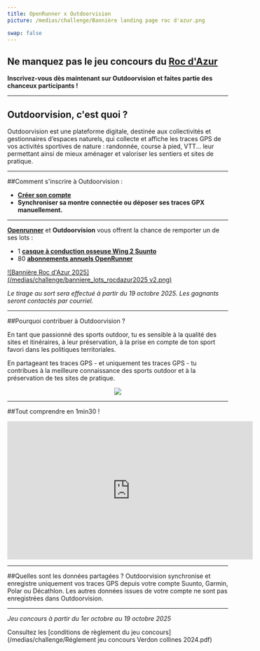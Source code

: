 ```yaml
---
title: OpenRunner x Outdoorvision
picture: /medias/challenge/Bannière landing page roc d'azur.png

swap: false
---
```


 
## Ne manquez pas le jeu concours du [Roc d'Azur](https://www.rocazur.com/fr)
 
**Inscrivez-vous dès maintenant sur Outdoorvision et faites partie des chanceux participants !**


---

## Outdoorvision, c'est quoi ?
 
Outdoorvision est une plateforme digitale, destinée aux collectivités et gestionnaires d’espaces naturels, qui collecte et affiche les traces GPS de vos activités sportives de nature : randonnée, course à pied, VTT... leur permettant ainsi de mieux aménager et valoriser les sentiers et sites de pratique.

---

##Comment s'inscrire à Outdoorvision :
- **[Créer son compte](https://staging-auth.outdoorvision.fr/auth/realms/PRNSN/protocol/openid-connect/registrations?client_id=back1-outdoorgeovision-prnsn&response_type=code&redirect_uri=https://staging-back.outdoorvision.fr/auth/done/&scope=openid)**
- **Synchroniser sa montre connectée ou déposer ses traces GPX manuellement.**
  
<participate></participate>

---

**[Openrunner](https://www.openrunner.com/)** et **Outdoorvision** vous offrent la chance de remporter un de ses lots : 

- 1 **[casque à conduction osseuse Wing 2 Suunto](https://www.suunto.com/fr-fr/Produits/casque-audio/suunto-wing-2/suunto-wing-2-black/)**
- 80 **[abonnements annuels OpenRunner](https://www.openrunner.com/explorer-offer)**
  
<p align="center">
 
[![Bannière Roc d'Azur 2025](/medias/challenge/banniere_lots_rocdazur2025 v2.png)](https://staging-auth.outdoorvision.fr/auth/realms/PRNSN/protocol/openid-connect/registrations?client_id=back1-outdoorgeovision-prnsn&response_type=code&redirect_uri=https://staging-back.outdoorvision.fr/auth/done/&scope=openid)

</a>

</p>


*Le tirage au sort sera effectué à partir du 19 octobre 2025. Les gagnants seront contactés par courriel.*

------

##Pourquoi contribuer à Outdoorvision ?

En tant que passionné des sports outdoor, tu es sensible à la qualité des sites et itinéraires, à leur préservation, à la prise en compte de ton sport favori dans les politiques territoriales. 

En partageant tes traces GPS - et uniquement tes traces GPS - tu contribues à la meilleure connaissance des sports outdoor et à la préservation de tes sites de pratique.

<p align="center">
  <img src="/medias/challenge/bandeau_contribue_rocdazur.png">
</p>

------

##Tout comprendre en 1min30 !
<p align="center">
<iframe width="560" height="315" src="https://www.youtube.com/embed/fMkJ--vPamA?si=SxuhFIjWeJ6jFW_b" title="YouTube video player" title="YouTube video player" frameborder="0" allow="accelerometer; autoplay; clipboard-write; encrypted-media; gyroscope; picture-in-picture" allowfullscreen></iframe>
</p>


---

##Quelles sont les données partagées ?
Outdoorvision synchronise et enregistre uniquement vos traces GPS depuis votre compte Suunto, Garmin, Polar ou Décathlon. Les autres données issues de votre compte ne sont pas enregistrées dans Outdoorvision.

---

*Jeu concours à partir du 1er octobre au 19 octobre 2025* 

Consultez les [conditions de règlement du jeu concours](/medias/challenge/Réglement jeu concours Verdon collines 2024.pdf)
<p></p>



